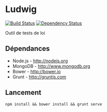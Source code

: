 # Ludwig

[![Build Status](https://secure.travis-ci.org/sgmap/ludwig-ui.svg)](http://travis-ci.org/sgmap/ludwig-ui) [![Dependency Status](https://david-dm.org/sgmap/ludwig-ui.svg)](https://david-dm.org/sgmap/ludwig-ui)

Outil de tests de loi

## Dépendances

- Node.js - http://nodejs.org
- MongoDB - http://www.mongodb.org
- Bower - http://bower.io
- Grunt - http://gruntjs.com

## Lancement

```npm install && bower install && grunt serve```
